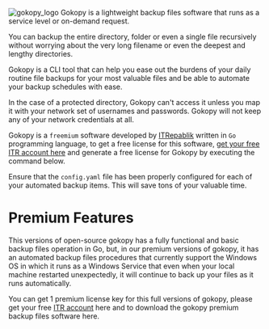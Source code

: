 ![gokopy_logo](https://user-images.githubusercontent.com/58651329/75228116-80050d80-57ea-11ea-8c79-d33ae5e5b83d.png)
Gokopy is a lightweight backup files software that runs as a service level or on-demand request.

You can backup the entire directory, folder or even a single file recursively
without worrying about the very long filename or even the deepest and lengthy directories.
	
Gokopy is a CLI tool that can help you ease out the burdens of your daily routine file backups for 
your most valuable files and be able to automate your backup schedules with ease.

In the case of a protected directory, Gokopy can't access it unless you map it with your network set of usernames
and passwords. Gokopy will not keep any of your network credentials at all.

Gokopy is a `freemium` software developed by [ITRepablik](https://itrepablik.com/) written in `Go` programming language, to get a free license for this software, [get your free ITR account here](https://itrepablik.com/signup) and generate a free license for Gokopy by executing the command below.

Ensure that the `config.yaml` file has been properly configured for each of your automated backup items.
This will save tons of your valuable time.

# Premium Features
This versions of open-source gokopy has a fully functional and basic backup files operation in Go, but, in our premium versions of gokopy, it has an automated backup files procedures that currently support the Windows OS in which it runs as a Windows Service that even when your local machine restarted unexpectedly, it will continue to back up your files as it runs automatically.

You can get 1 premium license key for this full versions of gokopy, please get your free [ITR account](https://itrepalik.com/signup) here and to download the gokopy premium backup files software here.
